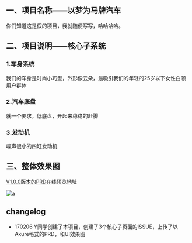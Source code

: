 ## 一、项目名称——以梦为马牌汽车
你们知道这是假的项目，我就随便写写，哈哈哈哈。
## 二、项目说明——核心子系统
### 1.车身系统
我们的车身是时尚小巧型，外形像云朵，最吸引我们的年轻的25岁以下女性白领用户群体
### 2.汽车底盘
就一个要求，低底盘，开起来稳稳的赶脚
### 3.发动机
噪声很小的四缸发动机
## 三、整体效果图

[V1.0.0版本的PRD在线预览地址](http://dizzwz.axshare.com)

![a](http://pic36.nipic.com/20131202/455997_174805023000_2.jpg)
## changelog
- 170206 Y同学创建了本项目，创建了3个核心子页面的ISSUE，上传了以Axure格式的PRD，和UI效果图
